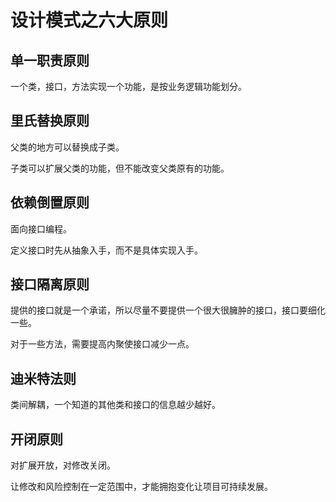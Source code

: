 # 设计模式之六大原则

## 单一职责原则

一个类，接口，方法实现一个功能，是按业务逻辑功能划分。

## 里氏替换原则

父类的地方可以替换成子类。

子类可以扩展父类的功能，但不能改变父类原有的功能。

## 依赖倒置原则

面向接口编程。

定义接口时先从抽象入手，而不是具体实现入手。

## 接口隔离原则

提供的接口就是一个承诺，所以尽量不要提供一个很大很臃肿的接口，接口要细化一些。

对于一些方法，需要提高内聚使接口减少一点。

## 迪米特法则

类间解耦，一个知道的其他类和接口的信息越少越好。

## 开闭原则

对扩展开放，对修改关闭。

让修改和风险控制在一定范围中，才能拥抱变化让项目可持续发展。